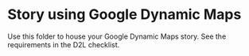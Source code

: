 # Story using Google Dynamic Maps

Use this folder to house your Google Dynamic Maps story. See the requirements in the D2L checklist.
